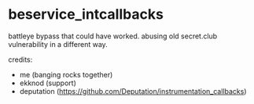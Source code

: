 # beservice_intcallbacks
battleye bypass that could have worked. abusing old secret.club vulnerability in a different way.

credits:
- me (banging rocks together)
- ekknod (support)
- deputation (https://github.com/Deputation/instrumentation_callbacks)
